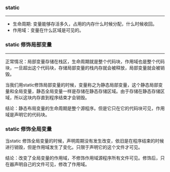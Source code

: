 ### static

------

* 生命周期: 变量能够存活多久，占用的内存什么时候分配，什么时候收回。
* 作用域：变量在什么区域是可见的。

### static 修饰局部变量

------

正常情况：局部变量存储在栈区，生命周期就是整个代码块，作用域也是整个代码块，一旦超出这个代码块，存储局部变量的栈内存就会被释放，局部变量就会被销毁。

当我们用static修饰局部变量的时候，变量称之为静态局部变量，这个静态局部变量和全局变量，静态全局变量一样是存储在静态存储区域。由于存储在静态存储区域，所以这块内存直到程序结束才会销毁。

结论：静态布局变量的生命周期是整个源程序。但是它只在它的代码块可见，作用域是声明它的代码块。



### static 修饰全局变量

当static 修饰全局变量的时候，声明周期没有发生改变，依旧是在程序结束的时候进行销毁，但是作用域发生了变化。只限于声明它的这个文件才可见。



结论：改变了全局变量的作用域，不修饰作用域源程序所有文件可见。修饰后，只在器声明自己的文件可见，修改了作用域。









